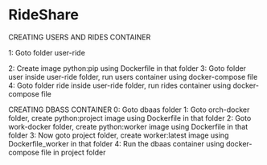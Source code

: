 # RideShare
CREATING USERS AND RIDES CONTAINER

1: Goto folder user-ride

2: Create image python:pip using Dockerfile in that folder
3: Goto folder user inside user-ride folder, run users container using docker-compose file
4: Goto folder ride inside user-ride folder, run rides container using docker-compose file

CREATING DBASS CONTAINER
0: Goto dbaas folder
1: Goto orch-docker folder, create python:project image using Dockerfile in that folder
2: Goto work-docker folder, create python:worker image using Dockerfile in that folder
3: Now goto project folder, create worker:latest image using Dockerfile_worker in that folder
4: Run the dbaas container using docker-compose file in project folder
